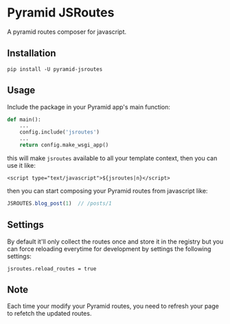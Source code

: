 Pyramid JSRoutes
================

A pyramid routes composer for javascript.

Installation
------------

    pip install -U pyramid-jsroutes

Usage
-----

Include the package in your Pyramid app's main function:

```python
def main():
    ...
    config.include('jsroutes')
    ...
    return config.make_wsgi_app()
```

this will make `jsroutes` available to all your template context, then you can use it like:

    <script type="text/javascript">${jsroutes|n}</script>

then you can start composing your Pyramid routes from javascript like:

```javascript
JSROUTES.blog_post(1)  // /posts/1
```

Settings
--------

By default it'll only collect the routes once and store it in the registry but you can force reloading everytime for development by settings the following settings:

    jsroutes.reload_routes = true

Note
----

Each time your modify your Pyramid routes, you need to refresh your page to refetch the updated routes.
